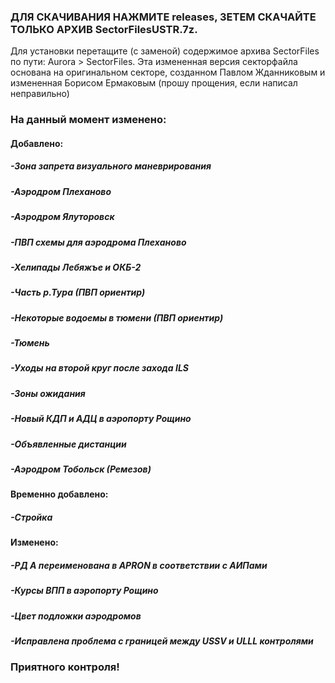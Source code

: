 ### ДЛЯ СКАЧИВАНИЯ НАЖМИТЕ releases, ЗЕТЕМ СКАЧАЙТЕ ТОЛЬКО АРХИВ SectorFilesUSTR.7z.

Для установки перетащите (с заменой) содержимое архива SectorFiles по пути: Aurora > SectorFiles.
Эта измененная версия секторфайла основана на оригинальном секторе, созданном Павлом Жданниковым и измененная Борисом Ермаковым (прошу прощения, если написал неправильно)
### На данный момент изменено:
#### Добавлено:
##### -Зона запрета визуального маневрирования
##### -Аэродром Плеханово
##### -Аэродром Ялуторовск
##### -ПВП схемы для аэродрома Плеханово
##### -Хелипады Лебяжъе и ОКБ-2
##### -Часть р.Тура (ПВП ориентир)
##### -Некоторые водоемы в тюмени (ПВП ориентир)
##### -Тюмень
##### -Уходы на второй круг после захода ILS
##### -Зоны ожидания
##### -Новый КДП и АДЦ в аэропорту Рощино
##### -Объявленные дистанции
##### -Аэродром Тобольск (Ремезов)
#### Временно добавлено:
##### -Стройка
#### Изменено:
##### -РД A переименована в APRON в соответствии с АИПами
##### -Курсы ВПП в аэропорту Рощино
##### -Цвет подложки аэродромов
##### -Исправлена проблема с границей между USSV и ULLL контролями
### Приятного контроля!
